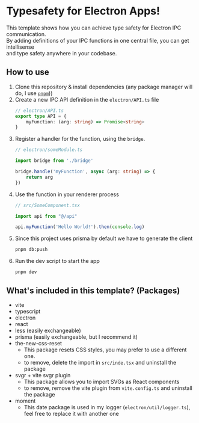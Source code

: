 # Typesafety for Electron Apps!

This template shows how you can achieve type safety for Electron IPC communication. \
By adding definitions of your IPC functions in one central file, you can get intellisense \
and type safety anywhere in your codebase.

## How to use

1. Clone this repository & install dependencies (any package manager will do, I use [`pnpm`](https://pnpm.io/)))
2. Create a new IPC API definition in the `electron/API.ts` file
    ```ts
    // electron/API.ts
    export type API = {
        myFunction: (arg: string) => Promise<string>
    }
    ```
3. Register a handler for the function, using the `bridge`.
    ```ts
    // electron/someModule.ts

    import bridge from './bridge'

    bridge.handle('myFunction', async (arg: string) => {
        return arg
    })
    ```
4. Use the function in your renderer process
    ```ts
    // src/SomeComponent.tsx

    import api from "@/api"

    api.myFunction('Hello World!').then(console.log)
    ```
5. Since this project uses prisma by default we have to generate the client
    ```sh
    pnpm db:push
    ```
6. Run the dev script to start the app
    ```
    pnpm dev
    ```

## What's included in this template? (Packages)

- vite
- typescript
- electron
- react
- less (easily exchangeable)
- prisma (easily exchangeable, but I recommend it)
- the-new-css-reset
    - This package resets CSS styles, you may prefer to use a different one.
    - to remove, delete the import in `src/inde.tsx` and uninstall the package
- svgr + vite svgr plugin
    - This package allows you to import SVGs as React components
    - to remove, remove the vite plugin from `vite.config.ts` and uninstall the package
- moment
  - This date package is used in my logger (`electron/util/logger.ts`), feel free to replace it with another one